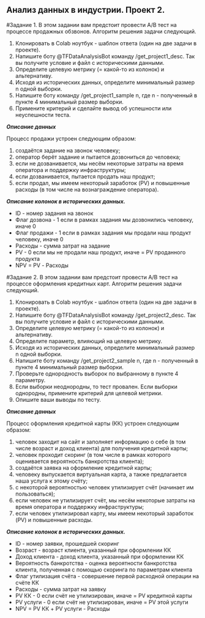 ## Анализ данных в индустрии. Проект 2.

#Задание 1.
В этом задании вам предстоит провести A/B тест на процессе продажных обзвонов. Алгоритм решения задачи следующий.

1. Клонировать в Colab ноутбук - шаблон ответа (один на две задачи в проекте).
2. Напишите боту @TFDataAnalysisBot команду /get_project1_desc. Так вы получите условие и файл с историческими данными.
3. Определите целевую метрику (= какой-то из колонок) и альтернативу.
4. Исходя из исторических данных, определите минимальный размер n одной выборки.
5. Напишите боту команду /get_project1_sample n, где n - полученный в пункте 4 минимальный размер выборки.
6. Примените критерий и сделайте вывод об успешности или неуспешности теста.

***Описание данных***

Процесс продажи устроен следующим образом:

1. создаётся задание на звонок человеку;
2. оператор берёт задание и пытается дозвониться до человека;
3. если не дозванивается, мы несём некоторые затраты на время оператора и поддержку инфраструктуры;
4. если дозванивается, пытается продать наш продукт;
5. если продал, мы имеем некоторый заработок (PV) и повышенные расходы (в том числе на вознаграждение оператора).

***Описание колонок в исторических данных.***

- ID - номер задания на звонок
- Флаг дозвона - 1 если в рамках задания мы дозвонились человеку, иначе 0
- Флаг продажи - 1 если в рамках задания мы продали наш продукт человеку, иначе 0
- Расходы - сумма затрат на задание
- PV - 0 если мы не продали наш продукт, иначе = PV проданного продукта
- NPV = PV - Расходы

#Задание 2.
В этом задании вам предстоит провести A/B тест на процессе оформления кредитных карт. Алгоритм решения задачи следующий.

1. Клонировать в Colab ноутбук - шаблон ответа (один на две задачи в проекте).
2. Напишите боту @TFDataAnalysisBot команду /get_project2_desc. Так вы получите условие и файл с историческими данными.
3. Определите целевую метрику (= какой-то из колонок) и альтернативу.
4. Определите параметр, влияющий на целевую метрику.
5. Исходя из исторических данных, определите минимальный размер n одной выборки.
6. Напишите боту команду /get_project2_sample n, где n - полученный в пункте 4 минимальный размер выборки.
7. Проверьте однородность выборок по выбранному в пункте 4 параметру.
8. Если выборки неоднородны, то тест провален. Если выборки однородны, примените критерий для целевой метрики.
9. Опишите ваши выводы по тесту.

***Описание данных***

Процесс оформления кредитной карты (КК) устроен следующим образом:

1. человек заходит на сайт и заполняет информацию о себе (в том числе возраст и доход клиента) для получения кредитной карты;
2. человек проходит скоринг (в том числе в рамках которого оценивается вероятность банкротства клиента);
3. создаётся заявка на оформление кредитной карты;
4. человеку выпускается виртуальная карта, а также предлагается наша услуга к этому счёту;
5. с некоторой вероятностью человек утилизирует счёт (начинает им пользоваться);
6. если человек не утилизирует счёт, мы несём некоторые затраты на время оператора и поддержку инфраструктуры;
7. если человек утилизировал карту, мы имеем некоторый заработок (PV) и повышенные расходы.

***Описание колонок в исторических данных.***

- ID - номер заявки, прошедшей скоринг
- Возраст - возраст клиента, указанный при оформлении КК
- Доход клиента - доход клиента, указанный при оформлении КК
- Вероятность банкротства - оценка вероятности банкротства клиента, полученная с помощью скоринга по параметрам клиента
- Флаг утилизация счёта - совершение первой расходной операции на счёте КК
- Расходы - сумма затрат на заявку
- PV КК - 0 если счёт не утилизирован, иначе = PV кредитной карты
- PV услуги - 0 если счёт не утилизирован, иначе = PV этой услуги
- NPV = PV КК + PV услуги - Расходы
